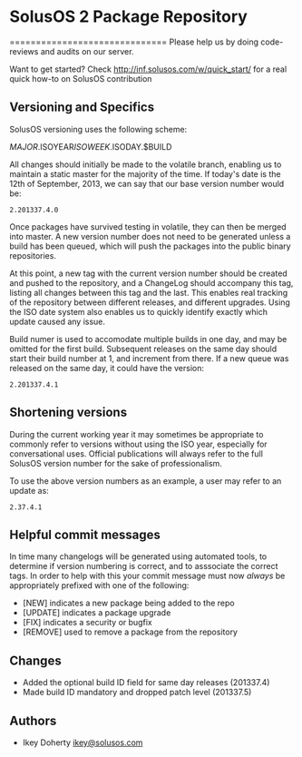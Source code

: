 # SolusOS 2 Package Repository
==============================
Please help us by doing code-reviews and audits on our server.

Want to get started? Check http://inf.solusos.com/w/quick_start/ for
a real quick how-to on SolusOS contribution


Versioning and Specifics
------------------------
SolusOS versioning uses the following scheme:

 $MAJOR.$ISOYEAR$ISOWEEK.$ISODAY.$BUILD

All changes should initially be made to the volatile branch, enabling us to
maintain a static master for the majority of the time. If today's date is
the 12th of September, 2013, we can say that our base version number would be:

    2.201337.4.0

Once packages have survived testing in volatile, they can then be merged into
master. A new version number does not need to be generated unless a build has
been queued, which will push the packages into the public binary repositories.

At this point, a new tag with the current version number should be created and
pushed to the repository, and a ChangeLog should accompany this tag, listing all
changes between this tag and the last. This enables real tracking of the repository
between different releases, and different upgrades. Using the ISO date system also
enables us to quickly identify exactly which update caused any issue.


Build numer is used to accomodate multiple builds in one day, and may be omitted for the
first build. Subsequent releases on the same day should start their build number at 1,
and increment from there. If a new queue was released on the same day, it could have the
version:

    2.201337.4.1

Shortening versions
-------------------
During the current working year it may sometimes be appropriate to commonly refer to versions
without using the ISO year, especially for conversational uses. Official publications will always
refer to the full SolusOS version number for the sake of professionalism.

To use the above version numbers as an example, a user may refer to an update as:

    2.37.4.1

Helpful commit messages
-----------------------
In time many changelogs will be generated using automated tools, to determine if version numbering
is correct, and to asssociate the correct tags. In order to help with this your commit message
must now *always* be appropriately prefixed with one of the following:

 * [NEW] indicates a new package being added to the repo
 * [UPDATE] indicates a package upgrade
 * [FIX] indicates a security or bugfix
 * [REMOVE] used to remove a package from the repository


Changes
-------
 * Added the optional build ID field for same day releases (201337.4)
 * Made build ID mandatory and dropped patch level (201337.5)
 
Authors
-------

 * Ikey Doherty <ikey@solusos.com>
